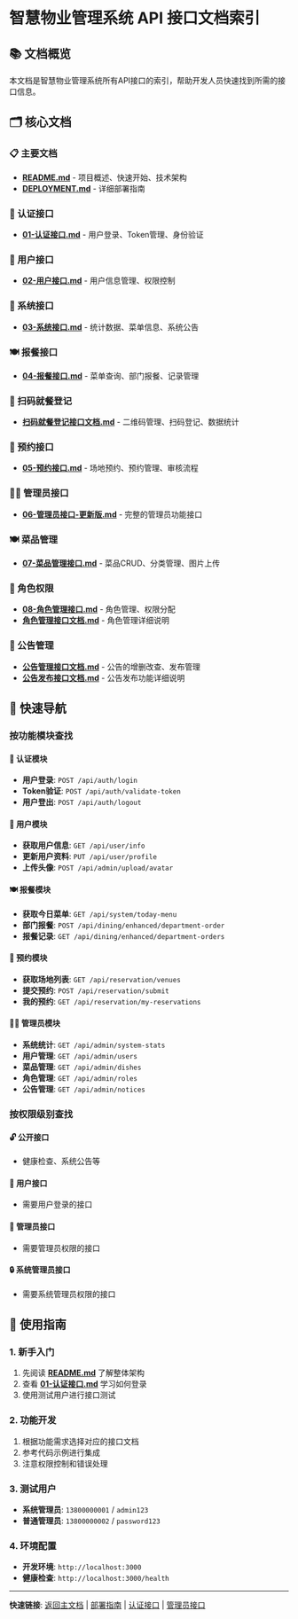 # 智慧物业管理系统 API 接口文档索引

## 📚 文档概览

本文档是智慧物业管理系统所有API接口的索引，帮助开发人员快速找到所需的接口信息。

## 🗂️ 核心文档

### 📋 主要文档
- **[README.md](../README.md)** - 项目概述、快速开始、技术架构
- **[DEPLOYMENT.md](../DEPLOYMENT.md)** - 详细部署指南

### 🔐 认证接口
- **[01-认证接口.md](./01-认证接口.md)** - 用户登录、Token管理、身份验证

### 👥 用户接口
- **[02-用户接口.md](./02-用户接口.md)** - 用户信息管理、权限控制

### 🏢 系统接口
- **[03-系统接口.md](./03-系统接口.md)** - 统计数据、菜单信息、系统公告

### 🍽️ 报餐接口
- **[04-报餐接口.md](./04-报餐接口.md)** - 菜单查询、部门报餐、记录管理

### 📱 扫码就餐登记
- **[扫码就餐登记接口文档.md](./扫码就餐登记接口文档.md)** - 二维码管理、扫码登记、数据统计

### 📅 预约接口
- **[05-预约接口.md](./05-预约接口.md)** - 场地预约、预约管理、审核流程

### 👨‍💼 管理员接口
- **[06-管理员接口-更新版.md](./06-管理员接口-更新版.md)** - 完整的管理员功能接口

### 🍽️ 菜品管理
- **[07-菜品管理接口.md](./07-菜品管理接口.md)** - 菜品CRUD、分类管理、图片上传

### 👥 角色权限
- **[08-角色管理接口.md](./08-角色管理接口.md)** - 角色管理、权限分配
- **[角色管理接口文档.md](./角色管理接口文档.md)** - 角色管理详细说明

### 📢 公告管理
- **[公告管理接口文档.md](./公告管理接口文档.md)** - 公告的增删改查、发布管理
- **[公告发布接口文档.md](./公告发布接口文档.md)** - 公告发布功能详细说明

## 🚀 快速导航

### 按功能模块查找

#### 🔐 认证模块
- **用户登录**: `POST /api/auth/login`
- **Token验证**: `POST /api/auth/validate-token`
- **用户登出**: `POST /api/auth/logout`

#### 👤 用户模块
- **获取用户信息**: `GET /api/user/info`
- **更新用户资料**: `PUT /api/user/profile`
- **上传头像**: `POST /api/admin/upload/avatar`

#### 🍽️ 报餐模块
- **获取今日菜单**: `GET /api/system/today-menu`
- **部门报餐**: `POST /api/dining/enhanced/department-order`
- **报餐记录**: `GET /api/dining/enhanced/department-orders`

#### 📅 预约模块
- **获取场地列表**: `GET /api/reservation/venues`
- **提交预约**: `POST /api/reservation/submit`
- **我的预约**: `GET /api/reservation/my-reservations`

#### 👨‍💼 管理员模块
- **系统统计**: `GET /api/admin/system-stats`
- **用户管理**: `GET /api/admin/users`
- **菜品管理**: `GET /api/admin/dishes`
- **角色管理**: `GET /api/admin/roles`
- **公告管理**: `GET /api/admin/notices`

### 按权限级别查找

#### 🔓 公开接口
- 健康检查、系统公告等

#### 🔐 用户接口
- 需要用户登录的接口

#### 👥 管理员接口
- 需要管理员权限的接口

#### 🔒 系统管理员接口
- 需要系统管理员权限的接口

## 📖 使用指南

### 1. 新手入门
1. 先阅读 **[README.md](../README.md)** 了解整体架构
2. 查看 **[01-认证接口.md](./01-认证接口.md)** 学习如何登录
3. 使用测试用户进行接口测试

### 2. 功能开发
1. 根据功能需求选择对应的接口文档
2. 参考代码示例进行集成
3. 注意权限控制和错误处理

### 3. 测试用户
- **系统管理员**: `13800000001` / `admin123`
- **普通管理员**: `13800000002` / `password123`

### 4. 环境配置
- **开发环境**: `http://localhost:3000`
- **健康检查**: `http://localhost:3000/health`

---

**快速链接**: [返回主文档](../README.md) | [部署指南](../DEPLOYMENT.md) | [认证接口](./01-认证接口.md) | [管理员接口](./06-管理员接口-更新版.md)
